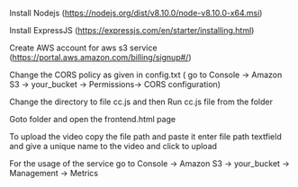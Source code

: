 Install Nodejs (https://nodejs.org/dist/v8.10.0/node-v8.10.0-x64.msi) 


Install ExpressJS (https://expressjs.com/en/starter/installing.html)


Create AWS account for aws s3 service (https://portal.aws.amazon.com/billing/signup#/)


Change the CORS policy as given in config.txt ( go to Console → Amazon S3 → your_bucket → Permissions→ CORS configuration)


Change the directory to file cc.js and then Run cc.js file from the folder


Goto folder and open the frontend.html page


To upload the video copy the file path and paste it enter file path textfield and give a unique name to the video and click to upload


For the usage of the service go to Console → Amazon S3 → your_bucket → Management → Metrics
